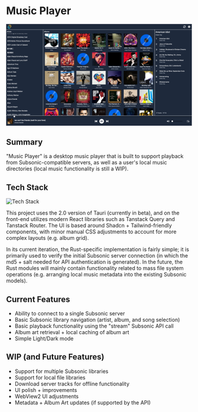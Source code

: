 # Music Player

![Music Player Library Screen](preview.png)

## Summary
"Music Player" is a desktop music player that is built to support playback from Subsonic-compatible servers, as well as a user's local music directories (local music functionality is still a WIP).

## Tech Stack
![Tech Stack](https://skillicons.dev/icons?i=tauri,ts,react,vite,tailwind)

This project uses the 2.0 version of Tauri (currently in beta), and on the front-end utilizes modern React libraries such as Tanstack Query and Tanstack Router. The UI is based around Shadcn + Tailwind-friendly components, with minor manual CSS adjustments to account for more complex layouts (e.g. album grid).

In its current iteration, the Rust-specific implementation is fairly simple; it is primarily used to verify the initial Subsonic server connection (in which the md5 + salt needed for API authentication is generated). In the future, the Rust modules will mainly contain functionality related to mass file system operations (e.g. arranging local music metadata into the existing Subsonic models).

## Current Features
* Ability to connect to a single Subsonic server
* Basic Subsonic library navigation (artist, album, and song selection)
* Basic playback functionality using the "stream" Subsonic API call
* Album art retrieval + local caching of album art
* Simple Light/Dark mode

## WIP (and Future Features)
* Support for multiple Subsonic libraries
* Support for local file libraries
* Download server tracks for offline functionality
* UI polish + improvements
* WebView2 UI adjustments
* Metadata + Album Art updates (if supported by the API)

